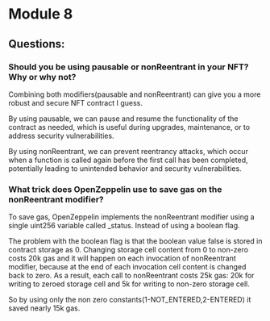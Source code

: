 # Module 8  
## Questions:
### Should you be using pausable or nonReentrant in your NFT? Why or why not?  

Combining both modifiers(pausable and nonReentrant) can give you a more robust and secure NFT contract I guess.

By using pausable, we can pause and resume the functionality of the contract as needed, which is useful during upgrades, maintenance, or to address security vulnerabilities.

By using nonReentrant, we can prevent reentrancy attacks, which occur when a function is called again before the first call has been completed, potentially leading to unintended behavior and security vulnerabilities.

### What trick does OpenZeppelin use to save gas on the nonReentrant modifier?  

To save gas, OpenZeppelin implements the nonReentrant modifier using a single uint256 variable called _status. Instead of using a boolean flag.

The problem with the boolean flag is that the boolean value false is stored in contract storage as 0. Changing storage cell content from 0 to non-zero costs 20k gas and it will happen on each invocation of nonReentrant modifier, because at the end of each invocation cell content is changed back to zero. As a result, each call to nonReentrant costs 25k gas: 20k for writing to zeroed storage cell and 5k for writing to non-zero storage cell.

So by using only the non zero constants(1-NOT_ENTERED,2-ENTERED) it saved nearly 15k gas.
